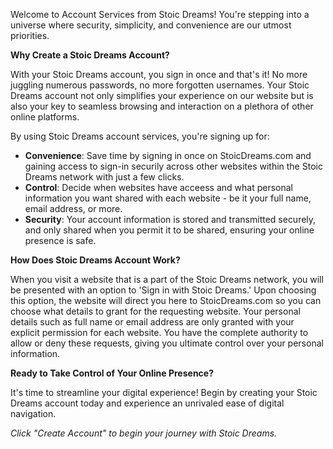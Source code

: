 Welcome to Account Services from Stoic Dreams! You're stepping into a universe where security, simplicity, and convenience are our utmost priorities.

**Why Create a Stoic Dreams Account?**

With your Stoic Dreams account, you sign in once and that's it! No more juggling numerous passwords, no more forgotten usernames. Your Stoic Dreams account not only simplifies your experience on our website but is also your key to seamless browsing and interaction on a plethora of other online platforms.

By using Stoic Dreams account services, you're signing up for:

- **Convenience**: Save time by signing in once on StoicDreams.com and gaining access to sign-in securily across other websites within the Stoic Dreams network with just a few clicks.
- **Control**: Decide when websites have acceess and what personal information you want shared with each website - be it your full name, email address, or more.
- **Security**: Your account information is stored and transmitted securely, and only shared when you permit it to be shared, ensuring your online presence is safe.

**How Does Stoic Dreams Account Work?**

When you visit a website that is a part of the Stoic Dreams network, you will be presented with an option to 'Sign in with Stoic Dreams.' Upon choosing this option, the website will direct you here to StoicDreams.com so you can choose what details to grant for the requesting website. Your personal details such as full name or email address are only granted with your explicit permission for each website. You have the complete authority to allow or deny these requests, giving you ultimate control over your personal information.

**Ready to Take Control of Your Online Presence?**

It's time to streamline your digital experience! Begin by creating your Stoic Dreams account today and experience an unrivaled ease of digital navigation.

*Click "Create Account" to begin your journey with Stoic Dreams.*
